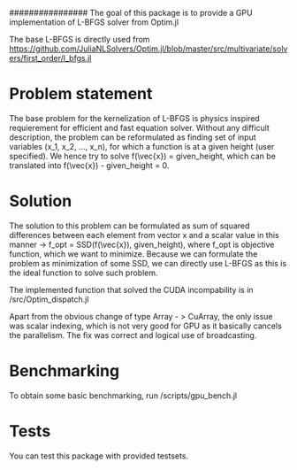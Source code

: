 ################
The goal of this package is to provide a GPU implementation of L-BFGS solver from Optim.jl

The base L-BFGS is directly used from https://github.com/JuliaNLSolvers/Optim.jl/blob/master/src/multivariate/solvers/first_order/l_bfgs.jl


# Problem statement

The base problem for the kernelization of L-BFGS is physics inspired requierement for efficient and fast equation solver. Without any difficult description, the problem can be reformulated as finding set of input variables (x_1, x_2, ..., x_n), for which a function is at a given height (user specified). We hence try to solve f(\vec{x}) = given_height, which can be translated into  f(\vec{x}) - given_height = 0. 

# Solution
The solution to this problem can be formulated as sum of squared differences between each element from vector x and a scalar value in this manner -> f_opt = SSD(f(\vec{x}), given_height), where f_opt is objective function, which we want to minimize. Because we can formulate the problem as minimization of some SSD, we can directly use L-BFGS as this is the ideal function to solve such problem. 

The implemented function that solved the CUDA incompability is in /src/Optim_dispatch.jl

Apart from the obvious change of type Array - > CuArray,
the only issue was scalar indexing, which is not very good for GPU as it basically cancels the parallelism. The fix was correct and logical use of broadcasting. 

# Benchmarking
To obtain some basic benchmarking, run /scripts/gpu_bench.jl


# Tests

You can test this package with provided testsets.
